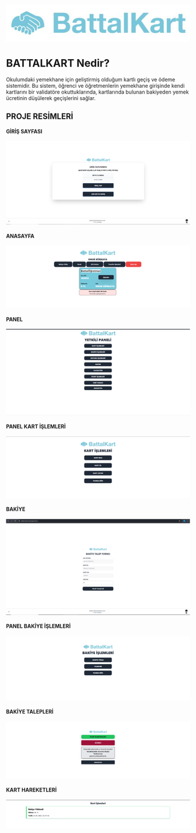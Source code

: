 <p align="center">
  <img src="./src/img/battalkart.jpg">
</p>
<h1>BATTALKART Nedir?</h1>
<p>Okulumdaki yemekhane için geliştirmiş olduğum kartlı geçiş ve ödeme sistemidir. Bu sistem, öğrenci ve öğretmenlerin yemekhane girişinde kendi kartlarını bir validatöre okuttuklarında, kartlarında bulunan bakiyeden yemek ücretinin düşülerek geçişlerini sağlar.</p>

<h2>PROJE RESİMLERİ</h2>

<h4>GİRİŞ SAYFASI</h4>
<img src="./project-images/giris.png">

<h4>ANASAYFA</h4>
<img src="./project-images/anasayfa.png">

<h4>PANEL</h4>
<img src="./project-images/panel.png">

<h4>PANEL KART İŞLEMLERİ</h4>

<img src="./project-images/kartislem.png">

<h4>BAKİYE</h4>

<img src="./project-images/bakiye.png">

<h4>PANEL BAKİYE İŞLEMLERİ</h4>

<img src="./project-images/bakiyeislem.png">

<h4>BAKİYE TALEPLERİ</h4>

<img src="./project-images/bakiyetalep.png">

<h4>KART HAREKETLERİ</h4>

<img src="./project-images/islemler.png">
